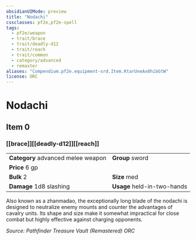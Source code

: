 ```yaml
---
obsidianUIMode: preview
title: "Nodachi"
cssclasses: pf2e,pf2e-spell
tags:
  - pf2e/weapon
  - trait/brace
  - trait/deadly-d12
  - trait/reach
  - trait/common
  - category/advanced
  - remaster
aliases: "Compendium.pf2e.equipment-srd.Item.KtarUneAx0hibGtW"
license: ORC
---
```

# Nodachi
## Item 0
### [[brace]][[deadly-d12]][[reach]]

|  |  |
| -- | -- |
| **Category** advanced melee weapon | **Group** sword |
| **Price** 6 gp |  |
| **Bulk** 2 | **Size** med |
| **Damage** 1d8 slashing  | **Usage** held-in-two-hands |



Also known as a zhanmadao, the exceptionally long blade of the nodachi is designed to neutralize enemy mounts and counter the advantages of cavalry units. Its shape and size make it somewhat impractical for close combat but highly effective against charging opponents.

*Source: Pathfinder Treasure Vault (Remastered)*
*ORC*